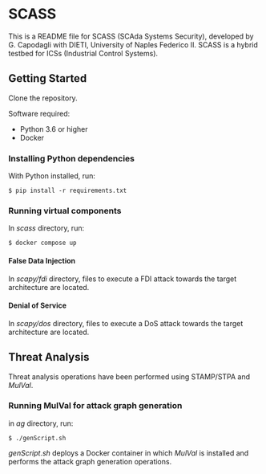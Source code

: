 # SCASS

This is a README file for SCASS (SCAda Systems Security), developed by G. Capodagli with DIETI, University of Naples Federico II. SCASS is a hybrid testbed for ICSs (Industrial Control Systems).

## Getting Started

Clone the repository.

Software required:
* Python 3.6 or higher
* Docker

### Installing Python dependencies
With Python installed, run:
```
$ pip install -r requirements.txt
```

### Running virtual components

In _scass_ directory, run:
```
$ docker compose up
```

#### False Data Injection

In _scapy/fdi_ directory, files to execute a FDI attack towards the target architecture are located.


#### Denial of Service

In _scapy/dos_ directory, files to execute a DoS attack towards the target architecture are located.

## Threat Analysis

Threat analysis operations have been performed using STAMP/STPA and _MulVal_.

### Running MulVal for attack graph generation

in _ag_ directory, run:
```
$ ./genScript.sh
```

_genScript.sh_ deploys a Docker container in which _MulVal_ is installed and performs the attack graph generation operations.
